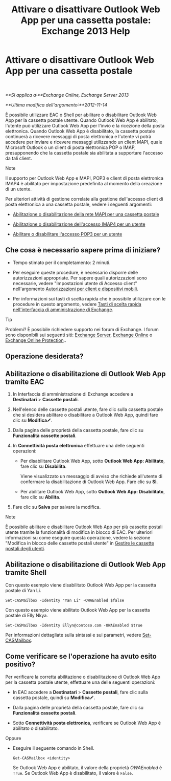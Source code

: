 ﻿---
title: 'Attivare o disattivare Outlook Web App per una cassetta postale: Exchange 2013 Help'
TOCTitle: Attivare o disattivare Outlook Web App per una cassetta postale
ms:assetid: abc19646-6211-4f18-a060-e347452dcc53
ms:mtpsurl: https://technet.microsoft.com/it-it/library/Bb124124(v=EXCHG.150)
ms:contentKeyID: 50555659
ms.date: 04/23/2018
mtps_version: v=EXCHG.150
ms.translationtype: HT
---

# Attivare o disattivare Outlook Web App per una cassetta postale

 

_**Si applica a:**Exchange Online, Exchange Server 2013_

_**Ultima modifica dell'argomento:**2012-11-14_

È possibile utilizzare EAC o Shell per abilitare o disabilitare Outlook Web App per la cassetta postale utente. Quando Outlook Web App è abilitato, l'utente può utilizzare Outlook Web App per l'invio e la ricezione della posta elettronica. Quando Outlook Web App è disabilitato, la cassetta postale continuerà a ricevere messaggi di posta elettronica e l'utente vi potrà accedere per inviare e ricevere messaggi utilizzando un client MAPI, quale Microsoft Outlook o un client di posta elettronica POP o IMAP, presupponendo che la cassetta postale sia abilitata a supportare l'accesso da tali client.


> [!NOTE]
> Il supporto per Outlook Web App e MAPI, POP3 e client di posta elettronica IMAP4 è abilitato per impostazione predefinita al momento della creazione di un utente.



Per ulteriori attività di gestione correlate alla gestione dell'accesso client di posta elettronica a una cassetta postale, vedere i seguenti argomenti:

  - [Abilitazione o disabilitazione della rete MAPI per una cassetta postale](enable-or-disable-mapi-for-a-mailbox-exchange-online-help.md)

  - [Abilitazione o disabilitazione dell'accesso IMAP4 per un utente](enable-or-disable-imap4-access-for-a-user-exchange-2013-help.md)

  - [Abilitare o disabilitare l'accesso POP3 per un utente](enable-or-disable-pop3-access-for-a-user-exchange-2013-help.md)

## Che cosa è necessario sapere prima di iniziare?

  - Tempo stimato per il completamento: 2 minuti.

  - Per eseguire queste procedure, è necessario disporre delle autorizzazioni appropriate. Per sapere quali autorizzazioni sono necessarie, vedere "Impostazioni utente di Accesso client" nell'argomento [Autorizzazioni per client e dispositivi mobili](clients-and-mobile-devices-permissions-exchange-2013-help.md).

  - Per informazioni sui tasti di scelta rapida che è possibile utilizzare con le procedure in questo argomento, vedere [Tasti di scelta rapida nell'interfaccia di amministrazione di Exchange](keyboard-shortcuts-in-the-exchange-admin-center-exchange-online-protection-help.md).


> [!TIP]
> Problemi? È possibile richiedere supporto nei forum di Exchange. I forum sono disponibili sui seguenti siti: <A href="https://go.microsoft.com/fwlink/p/?linkid=60612">Exchange Server</A>, <A href="https://go.microsoft.com/fwlink/p/?linkid=267542">Exchange Online</A> o <A href="https://go.microsoft.com/fwlink/p/?linkid=285351">Exchange Online Protection</A>..



## Operazione desiderata?

## Abilitazione o disabilitazione di Outlook Web App tramite EAC

1.  In Interfaccia di amministrazione di Exchange accedere a **Destinatari** \> **Cassette postali**.

2.  Nell'elenco delle cassette postali utente, fare clic sulla cassetta postale che si desidera abilitare o disabilitare a Outlook Web App, quindi fare clic su **Modifica**![Icona Modifica](images/JJ218640.6f53ccb2-1f13-4c02-bea0-30690e6ea71d(EXCHG.150).gif "Icona Modifica").

3.  Dalla pagina delle proprietà della cassetta postale, fare clic su **Funzionalità cassette postali**.

4.  In **Connettività posta elettronica** effettuare una delle seguenti operazioni:
    
      - Per disabilitare Outlook Web App, sotto **Outlook Web App: Abilitato**, fare clic su **Disabilita**.
        
        Viene visualizzato un messaggio di avviso che richiede all'utente di confermare la disabilitazione di Outlook Web App. Fare clic su **Sì**.
    
      - Per abilitare Outlook Web App, sotto **Outlook Web App: Disabilitato**, fare clic su **Abilita**.

5.  Fare clic su **Salva** per salvare la modifica.


> [!NOTE]
> È possibile abilitare e disabilitare Outlook Web App per più cassette postali utente tramite la funzionalità di modifica in blocco di EAC. Per ulteriori informazioni su come eseguire questa operazione, vedere la sezione "Modifica in blocco delle cassette postali utente" in <A href="manage-user-mailboxes-exchange-2013-help.md">Gestire le cassette postali degli utenti</A>.



## Abilitazione o disabilitazione di Outlook Web App tramite Shell

Con questo esempio viene disabilitato Outlook Web App per la cassetta postale di Yan Li.

    Set-CASMailbox -Identity "Yan Li" -OWAEnabled $false

Con questo esempio viene abilitato Outlook Web App per la cassetta postale di Elly Nkya.

    Set-CASMailbox -Identity Ellyn@contoso.com -OWAEnabled $true

Per informazioni dettagliate sulla sintassi e sui parametri, vedere [Set-CASMailbox](https://technet.microsoft.com/it-it/library/bb125264\(v=exchg.150\)).

## Come verificare se l'operazione ha avuto esito positivo?

Per verificare la corretta abilitazione o disabilitazione di Outlook Web App per la cassetta postale utente, effettuare una delle seguenti operazioni:

  - In EAC accedere a **Destinatari** \> **Cassette postali**, fare clic sulla cassetta postale, quindi su **Modifica**![Icona Modifica](images/JJ218640.6f53ccb2-1f13-4c02-bea0-30690e6ea71d(EXCHG.150).gif "Icona Modifica").

  - Dalla pagina delle proprietà della cassetta postale, fare clic su **Funzionalità cassette postali**.

  - Sotto **Connettività posta elettronica**, verificare se Outlook Web App è abilitato o disabilitato.

Oppure

  - Eseguire il seguente comando in Shell.
    
        Get-CASMailbox <identity>
    
    Se Outlook Web App è abilitato, il valore della proprietà *OWAEnabled* è `True`. Se Outlook Web App è disabilitato, il valore è `False`.

